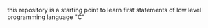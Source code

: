 this repository is a starting point to learn first statements of low level programming language "C"
